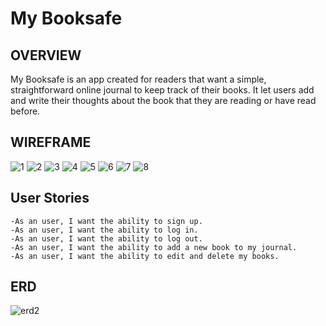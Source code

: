 # My Booksafe 

## OVERVIEW
My Booksafe is an app created for readers that want a simple, straightforward online journal to keep track of their books. It let users add and write their thoughts about the book that they are reading or have read before.

## WIREFRAME
![1](https://user-images.githubusercontent.com/77081100/194776339-616ce18e-41ae-49d9-8b51-e32df5c5b15f.jpg)
![2](https://user-images.githubusercontent.com/77081100/194776356-f2041351-9d50-4002-a43f-1f380fd2306b.jpg)
![3](https://user-images.githubusercontent.com/77081100/194776359-3db0b486-45f9-4696-8544-76f3619d41d6.jpg)
![4](https://user-images.githubusercontent.com/77081100/194776363-943f37b9-cff7-44d4-982c-b35b85f210b7.jpg)
![5](https://user-images.githubusercontent.com/77081100/194776366-0dff3693-9a28-49c2-8971-67c6d381d227.jpg)
![6](https://user-images.githubusercontent.com/77081100/194776369-d7dfb753-ea08-477d-a527-c9b712eb5aaf.jpg)
![7](https://user-images.githubusercontent.com/77081100/194776372-d8295845-0bef-4bac-851c-5f41f8178ae4.jpg)
![8](https://user-images.githubusercontent.com/77081100/194776374-a00458e4-87d7-42a4-b5f1-6e55ac881d95.jpg)

## User Stories
```
-As an user, I want the ability to sign up.
-As an user, I want the ability to log in.
-As an user, I want the ability to log out.
-As an user, I want the ability to add a new book to my journal.
-As an user, I want the ability to edit and delete my books.

```

## ERD

![erd2](https://user-images.githubusercontent.com/77081100/194781102-5f7b6c01-05f1-485e-bbcb-bf7959a45b67.jpg)
